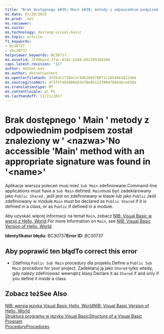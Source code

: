 ```yaml
---
title: "Brak dostępnego &#39; Main &#39; metody z odpowiednim podpisem został znaleziony w &#39; &lt;nazwa&gt;&#39;"
ms.date: 07/20/2015
ms.prod: .net
ms.reviewer: 
ms.suite: 
ms.technology: devlang-visual-basic
ms.topic: article
f1_keywords:
- bc30737
- vbc30737
helpviewer_keywords: BC30737
ms.assetid: 3f40bacd-3fac-4741-b204-852f693d4340
caps.latest.revision: "11"
author: dotnet-bot
ms.author: dotnetcontent
ms.openlocfilehash: 3f45dc17304c3c9d62b65760f2c1b5d461812a66
ms.sourcegitcommit: 4f3fef493080a43e70e951223894768d36ce430a
ms.translationtype: MT
ms.contentlocale: pl-PL
ms.lasthandoff: 11/21/2017
---
```

# <a name="no-accessible-39main39-method-with-an-appropriate-signature-was-found-in-39ltnamegt39"></a><span data-ttu-id="8ae20-102">Brak dostępnego &#39; Main &#39; metody z odpowiednim podpisem został znaleziony w &#39; &lt;nazwa&gt;&#39;</span><span class="sxs-lookup"><span data-stu-id="8ae20-102">No accessible &#39;Main&#39; method with an appropriate signature was found in &#39;&lt;name&gt;&#39;</span></span>
<span data-ttu-id="8ae20-103">Aplikacje wiersza poleceń musi mieć `Sub Main` zdefiniowane.</span><span class="sxs-lookup"><span data-stu-id="8ae20-103">Command-line applications must have a `Sub Main` defined.</span></span> <span data-ttu-id="8ae20-104">`Main`musi być zadeklarowany jako `Public Shared` , jeśli jest on zdefiniowany w klasie lub jako `Public` Jeśli zdefiniowany w module.</span><span class="sxs-lookup"><span data-stu-id="8ae20-104">`Main` must be declared as `Public Shared` if it is defined in a class, or as `Public` if defined in a module.</span></span>  
  
 <span data-ttu-id="8ae20-105">Aby uzyskać więcej informacji na temat `Main`, zobacz [NIB: Visual Basic w wersji z Hello, World](http://msdn.microsoft.com/en-us/9d030b60-e148-4366-a462-69532f02294c).</span><span class="sxs-lookup"><span data-stu-id="8ae20-105">For more information on `Main`, see [NIB: Visual Basic Version of Hello, World](http://msdn.microsoft.com/en-us/9d030b60-e148-4366-a462-69532f02294c).</span></span>  
  
 <span data-ttu-id="8ae20-106">**Identyfikator błędu:** BC30737</span><span class="sxs-lookup"><span data-stu-id="8ae20-106">**Error ID:** BC30737</span></span>  
  
## <a name="to-correct-this-error"></a><span data-ttu-id="8ae20-107">Aby poprawić ten błąd</span><span class="sxs-lookup"><span data-stu-id="8ae20-107">To correct this error</span></span>  
  
-   <span data-ttu-id="8ae20-108">Zdefiniuj `Public Sub Main` procedury dla projektu.</span><span class="sxs-lookup"><span data-stu-id="8ae20-108">Define a `Public Sub Main` procedure for your project.</span></span> <span data-ttu-id="8ae20-109">Zadeklaruj ją jako `Shared` tylko wtedy, gdy należy zdefiniować wewnątrz klasy.</span><span class="sxs-lookup"><span data-stu-id="8ae20-109">Declare it as `Shared` if and only if you define it inside a class.</span></span>  
  
## <a name="see-also"></a><span data-ttu-id="8ae20-110">Zobacz też</span><span class="sxs-lookup"><span data-stu-id="8ae20-110">See Also</span></span>  
 [<span data-ttu-id="8ae20-111">NIB: wersja języka Visual Basic Hello, World</span><span class="sxs-lookup"><span data-stu-id="8ae20-111">NIB: Visual Basic Version of Hello, World</span></span>](http://msdn.microsoft.com/en-us/9d030b60-e148-4366-a462-69532f02294c)  
 [<span data-ttu-id="8ae20-112">Struktura programu w języku Visual Basic</span><span class="sxs-lookup"><span data-stu-id="8ae20-112">Structure of a Visual Basic Program</span></span>](../../../visual-basic/programming-guide/program-structure/structure-of-a-visual-basic-program.md)  
 [<span data-ttu-id="8ae20-113">Procedury</span><span class="sxs-lookup"><span data-stu-id="8ae20-113">Procedures</span></span>](../../../visual-basic/programming-guide/language-features/procedures/index.md)
